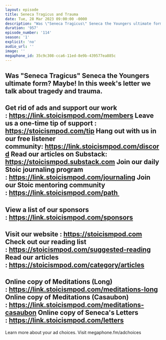 ```yaml
---
layout: episode
title: Seneca Tragicus and Trauma
date: Tue, 28 Mar 2023 09:00:00 -0000
description: "Was \"Seneca Tragicus\" Seneca the Youngers ultimate form? Maybe! In this week's letter we talk about tragedy and trauma. \n--\nGet rid of ads and support our work :\_https://link.stoicismpod.com/members\nLeave us a one-time tip of support : https://stoicismpod.com/tip\nHang out with us in our free listener community:\_https://link.stoicismpod.com/discord\nRead our articles on Substack: https://stoicismpod.substack.com\nJoin our daily Stoic journaling program :\_https://link.stoicismpod.com/journaling\nJoin our Stoic mentoring community :\_https://link.stoicismpod.com/path\_\n--\nView a list of our sponsors :\_https://link.stoicismpod.com/sponsors\n--\nVisit our website :\_https://stoicismpod.com\nCheck out our reading list :\_https://stoicismpod.com/suggested-reading\nRead our articles :\_https://stoicismpod.com/category/articles\n--\nOnline copy of Meditations (Long) :\_https://link.stoicismpod.com/meditations-long\nOnline copy of Meditations (Casaubon) :\_https://link.stoicismpod.com/meditations-casaubon\nOnline copy of Seneca's Letters :\_https://link.stoicismpod.com/letters\n--\nLearn more about your ad choices. Visit megaphone.fm/adchoices"
duration: '957'
episode_number: '114'
season: '1'
explicit: 'no'
audio_url: ''
image: ''
megaphone_id: 35c9c308-cca6-11ed-8e9b-439577ea885c
---
```


Was "Seneca Tragicus" Seneca the Youngers ultimate form? Maybe! In this week's letter we talk about tragedy and trauma. 
--
Get rid of ads and support our work : https://link.stoicismpod.com/members
Leave us a one-time tip of support : https://stoicismpod.com/tip
Hang out with us in our free listener community: https://link.stoicismpod.com/discord
Read our articles on Substack: https://stoicismpod.substack.com
Join our daily Stoic journaling program : https://link.stoicismpod.com/journaling
Join our Stoic mentoring community : https://link.stoicismpod.com/path 
--
View a list of our sponsors : https://link.stoicismpod.com/sponsors
--
Visit our website : https://stoicismpod.com
Check out our reading list : https://stoicismpod.com/suggested-reading
Read our articles : https://stoicismpod.com/category/articles
--
Online copy of Meditations (Long) : https://link.stoicismpod.com/meditations-long
Online copy of Meditations (Casaubon) : https://link.stoicismpod.com/meditations-casaubon
Online copy of Seneca's Letters : https://link.stoicismpod.com/letters
--
Learn more about your ad choices. Visit megaphone.fm/adchoices